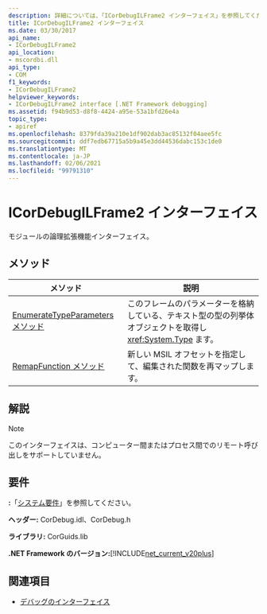 ```yaml
---
description: 詳細については、「ICorDebugILFrame2 インターフェイス」を参照してください。
title: ICorDebugILFrame2 インターフェイス
ms.date: 03/30/2017
api_name:
- ICorDebugILFrame2
api_location:
- mscordbi.dll
api_type:
- COM
f1_keywords:
- ICorDebugILFrame2
helpviewer_keywords:
- ICorDebugILFrame2 interface [.NET Framework debugging]
ms.assetid: f94b9d53-d8f8-4424-a95e-53a1bfd26e4a
topic_type:
- apiref
ms.openlocfilehash: 8379fda39a210e1df902dab3ac85132f04aee5fc
ms.sourcegitcommit: ddf7edb67715a5b9a45e3dd44536dabc153c1de0
ms.translationtype: MT
ms.contentlocale: ja-JP
ms.lasthandoff: 02/06/2021
ms.locfileid: "99791310"
---
```

# <a name="icordebugilframe2-interface"></a>ICorDebugILFrame2 インターフェイス

モジュールの論理拡張機能インターフェイス。  
  
## <a name="methods"></a>メソッド  
  
|メソッド|説明|  
|------------|-----------------|  
|[EnumerateTypeParameters メソッド](icordebugilframe2-enumeratetypeparameters-method.md)|このフレームのパラメーターを格納している、テキスト型の型の列挙体オブジェクトを取得し <xref:System.Type> ます。|  
|[RemapFunction メソッド](icordebugilframe2-remapfunction-method.md)|新しい MSIL オフセットを指定して、編集された関数を再マップします。|  
  
## <a name="remarks"></a>解説  
  
> [!NOTE]
> このインターフェイスは、コンピューター間またはプロセス間でのリモート呼び出しをサポートしていません。  
  
## <a name="requirements"></a>要件  

 **:**「[システム要件](../../get-started/system-requirements.md)」を参照してください。  
  
 **ヘッダー:** CorDebug.idl、CorDebug.h  
  
 **ライブラリ:** CorGuids.lib  
  
 **.NET Framework のバージョン:**[!INCLUDE[net_current_v20plus](../../../../includes/net-current-v20plus-md.md)]  
  
## <a name="see-also"></a>関連項目

- [デバッグのインターフェイス](debugging-interfaces.md)
